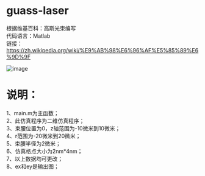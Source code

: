 # guass-laser
根据维基百科：高斯光束编写  
代码语言：Matlab  
链接：https://zh.wikipedia.org/wiki/%E9%AB%98%E6%96%AF%E5%85%89%E6%9D%9F   

![image](https://github.com/user-attachments/assets/b1186465-08ed-490e-97de-215659cc86db)

  # 说明： 
  1、main.m为主函数；  
  2、此仿真程序为二维仿真程序；  
  3、束腰位置为0，z轴范围为-10微米到10微米；  
  4、r范围为-20微米到20微米；  
  5、束腰半径为2微米；  
  6、仿真格点大小为2nm*4nm；  
  7、以上数据均可更改；   
  8、ex和ey是输出图；
